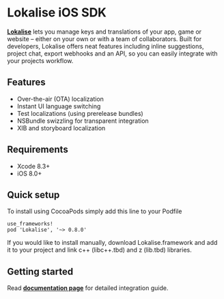 # Lokalise iOS SDK

**[Lokalise](https://lokalise.co)** lets you manage keys and translations of your app, game or website – either on your own or with a team of collaborators. Built for developers, Lokalise offers neat features including inline suggestions, project chat, export webhooks and an API, so you can easily integrate with your projects workflow.

## Features

- Over-the-air (OTA) localization
- Instant UI language switching 
- Test localizations (using prerelease bundles)
- NSBundle swizzling for transparent integration
- XIB and storyboard localization

## Requirements

- Xcode 8.3+
- iOS 8.0+

## Quick setup 

To install using CocoaPods simply add this line to your Podfile

```
use_frameworks!
pod 'Lokalise', '~> 0.8.0'
```

If you would like to install manually, download Lokalise.framework and add it to your project and link c++ (libc++.tbd) and z (lib.tbd) libraries.

## Getting started

Read **[documentation page](http://docs.lokalise.co/article/mL6XaIoAcw-lokalise-i-os-framework)** for detailed integration guide.
